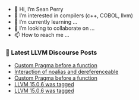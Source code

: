 - 👋 Hi, I’m Sean Perry
- 👀 I’m interested in compilers (c++, COBOL, llvm)
- 🌱 I’m currently learning ...
- 💞️ I’m looking to collaborate on ...
- 📫 How to reach me ...

<!---
s66perry/s66perry is a ✨ special ✨ repository because its `README.md` (this file) appears on your GitHub profile.
You can click the Preview link to take a look at your changes.
--->
### 📕 Latest LLVM Discourse Posts

<!-- DISCOURSE-LLVM:START -->
- [Custom Pragma before a function](https://discourse.llvm.org/t/custom-pragma-before-a-function/66977#post_2)
- [Interaction of noalias and dereferenceable](https://discourse.llvm.org/t/interaction-of-noalias-and-dereferenceable/66979#post_1)
- [Custom Pragma before a function](https://discourse.llvm.org/t/custom-pragma-before-a-function/66977#post_1)
- [LLVM 15.0.6 was tagged](https://discourse.llvm.org/t/llvm-15-0-6-was-tagged/66886#post_5)
- [LLVM 15.0.6 was tagged](https://discourse.llvm.org/t/llvm-15-0-6-was-tagged/66886#post_4)
<!-- DISCOURSE-LLVM:END -->
